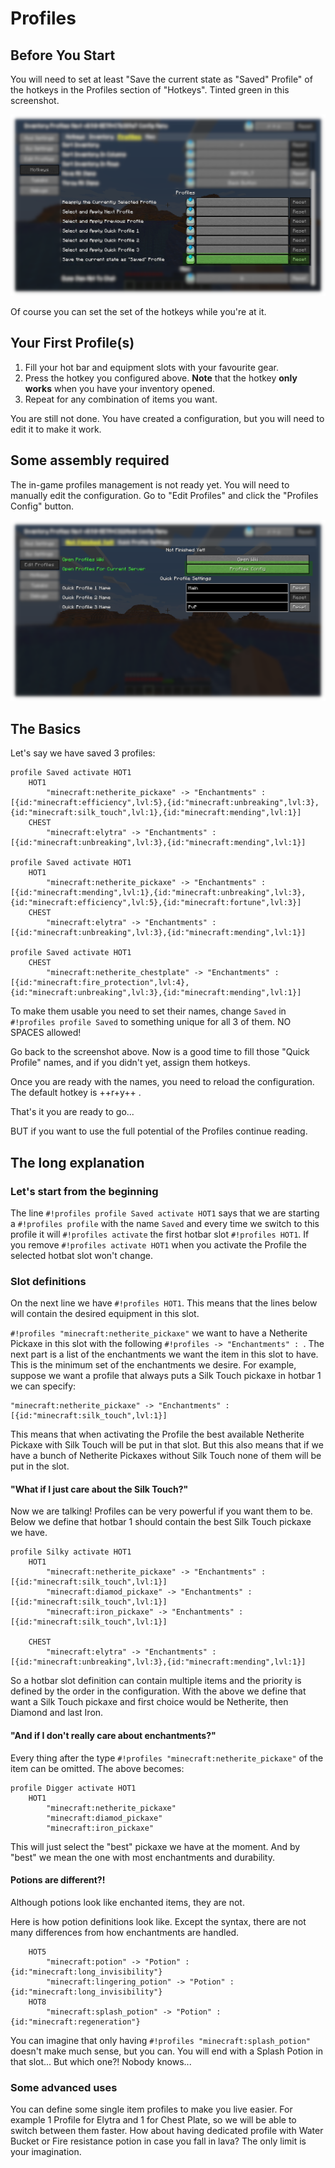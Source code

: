 # Profiles

## Before You Start

You will need to set at least "Save the current state as "Saved" Profile" of the hotkeys in the Profiles section of "Hotkeys".
Tinted green in this screenshot.

<img src="/assets/profiles-save-profile-hotkeys-config.png">

Of course you can set the set of the hotkeys while you're at it.

## Your First Profile(s)

1. Fill your hot bar and equipment slots with your favourite gear.
2. Press the hotkey you configured above. **Note** that the hotkey **only works** when you have your inventory opened.
3. Repeat for any combination of items you want.

You are still not done. You have created a configuration, but you will need to edit it to make it work.

## Some assembly required

The in-game profiles management is not ready yet. You will need to manually edit the configuration. Go to "Edit Profiles" and click the "Profiles Config" button.

<img src="/assets/edit-profiles-open-config.png">

## The Basics

Let's say we have saved 3 profiles:

```profiles
profile Saved activate HOT1
	HOT1
		"minecraft:netherite_pickaxe" -> "Enchantments" : [{id:"minecraft:efficiency",lvl:5},{id:"minecraft:unbreaking",lvl:3},{id:"minecraft:silk_touch",lvl:1},{id:"minecraft:mending",lvl:1}]
	CHEST
		"minecraft:elytra" -> "Enchantments" : [{id:"minecraft:unbreaking",lvl:3},{id:"minecraft:mending",lvl:1}]

profile Saved activate HOT1
	HOT1
		"minecraft:netherite_pickaxe" -> "Enchantments" : [{id:"minecraft:mending",lvl:1},{id:"minecraft:unbreaking",lvl:3},{id:"minecraft:efficiency",lvl:5},{id:"minecraft:fortune",lvl:3}]
	CHEST
		"minecraft:elytra" -> "Enchantments" : [{id:"minecraft:unbreaking",lvl:3},{id:"minecraft:mending",lvl:1}]

profile Saved activate HOT1
	CHEST
		"minecraft:netherite_chestplate" -> "Enchantments" : [{id:"minecraft:fire_protection",lvl:4},{id:"minecraft:unbreaking",lvl:3},{id:"minecraft:mending",lvl:1}]
```

To make them usable you need to set their names, change `Saved` in `#!profiles profile Saved` to something unique for all 3 of them. NO SPACES allowed!

Go back to the screenshot above. Now is a good time to fill those "Quick Profile" names, and if you didn't yet, assign them hotkeys.

Once you are ready with the names, you need to reload the configuration. The default hotkey is ++r+y++ .

That's it you are ready to go... 

BUT if you want to use the full potential of the Profiles continue reading.

## The long explanation

### Let's start from the beginning

The line `#!profiles profile Saved activate HOT1` says that we are starting a `#!profiles profile` with the name `Saved`
and every time we switch to this profile it will `#!profiles activate` the first hotbar slot `#!profiles HOT1`. If you remove `#!profiles activate HOT1` when you 
activate the Profile the selected hotbat slot won't change.  

### Slot definitions

On the next line we have `#!profiles HOT1`. This means that the lines below will contain the desired equipment in this slot. 

`#!profiles "minecraft:netherite_pickaxe"` we want to have a Netherite Pickaxe in this slot with the following `#!profiles -> "Enchantments" : `.
The next part is a list of the enchantments we want the item in this slot to have. This is the minimum set of the enchantments we desire.
For example, suppose we want a profile that always puts a Silk Touch pickaxe in hotbar 1 we can specify:

```profiles
"minecraft:netherite_pickaxe" -> "Enchantments" : [{id:"minecraft:silk_touch",lvl:1}]
```

This means that when activating the Profile the best available Netherite Pickaxe with Silk Touch will be put in that slot.
But this also means that if we have a bunch of Netherite Pickaxes without Silk Touch none of them will be put in the slot.

#### "What if I just care about the Silk Touch?"

Now we are talking! Profiles can be very powerful if you want them to be. Below we define that hotbar 1 should contain the best Silk Touch pickaxe we have.

```profiles
profile Silky activate HOT1
	HOT1
		"minecraft:netherite_pickaxe" -> "Enchantments" : [{id:"minecraft:silk_touch",lvl:1}]
		"minecraft:diamod_pickaxe" -> "Enchantments" : [{id:"minecraft:silk_touch",lvl:1}]
		"minecraft:iron_pickaxe" -> "Enchantments" : [{id:"minecraft:silk_touch",lvl:1}]

	CHEST
		"minecraft:elytra" -> "Enchantments" : [{id:"minecraft:unbreaking",lvl:3},{id:"minecraft:mending",lvl:1}]
```

So a hotbar slot definition can contain multiple items and the priority is defined by the order in the configuration.
With the above we define that want a Silk Touch pickaxe and first choice would be Netherite, then Diamond and last Iron. 

#### "And if I don't really care about enchantments?"

Every thing after the type `#!profiles "minecraft:netherite_pickaxe"` of the item can be omitted. The above becomes:

```profiles
profile Digger activate HOT1
	HOT1
		"minecraft:netherite_pickaxe"
		"minecraft:diamod_pickaxe"
		"minecraft:iron_pickaxe"
```

This will just select the "best" pickaxe we have at the moment. And by "best" we mean the one with most enchantments and durability.

#### Potions are different?!

Although potions look like enchanted items, they are not.

Here is how potion definitions look like. Except the syntax, there are not many differences from how enchantments are handled.

```profiles
	HOT5
		"minecraft:potion" -> "Potion" : {id:"minecraft:long_invisibility"}
		"minecraft:lingering_potion" -> "Potion" : {id:"minecraft:long_invisibility"}
	HOT8
		"minecraft:splash_potion" -> "Potion" : {id:"minecraft:regeneration"}
```

You can imagine that only having `#!profiles "minecraft:splash_potion"` doesn't make much sense, but you can.
You will end with a Splash Potion in that slot... But which one?! Nobody knows...

### Some advanced uses

You can define some single item profiles to make you live easier. For example 1 Profile for Elytra and 1 for Chest Plate, 
so we will be able to switch between them faster. How about having dedicated profile with Water Bucket or Fire resistance
potion in case you fall in lava? The only limit is your imagination.
